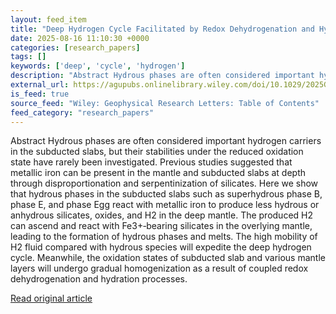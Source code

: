 ```yaml
---
layout: feed_item
title: "Deep Hydrogen Cycle Facilitated by Redox Dehydrogenation and Hydration"
date: 2025-08-16 11:10:30 +0000
categories: [research_papers]
tags: []
keywords: ['deep', 'cycle', 'hydrogen']
description: "Abstract Hydrous phases are often considered important hydrogen carriers in the subducted slabs, but their stabilities under the reduced oxidation state have..."
external_url: https://agupubs.onlinelibrary.wiley.com/doi/10.1029/2025GL115820?af=R
is_feed: true
source_feed: "Wiley: Geophysical Research Letters: Table of Contents"
feed_category: "research_papers"
---
```


Abstract Hydrous phases are often considered important hydrogen carriers in the subducted slabs, but their stabilities under the reduced oxidation state have rarely been investigated. Previous studies suggested that metallic iron can be present in the mantle and subducted slabs at depth through disproportionation and serpentinization of silicates. Here we show that hydrous phases in the subducted slabs such as superhydrous phase B, phase E, and phase Egg react with metallic iron to produce less hydrous or anhydrous silicates, oxides, and H2 in the deep mantle. The produced H2 can ascend and react with Fe3+‐bearing silicates in the overlying mantle, leading to the formation of hydrous phases and melts. The high mobility of H2 fluid compared with hydrous species will expedite the deep hydrogen cycle. Meanwhile, the oxidation states of subducted slab and various mantle layers will undergo gradual homogenization as a result of coupled redox dehydrogenation and hydration processes.

[Read original article](https://agupubs.onlinelibrary.wiley.com/doi/10.1029/2025GL115820?af=R)
